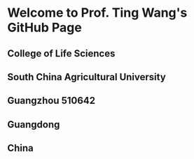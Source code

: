 
#
# Welcome to Prof. Ting Wang's GitHub Page

## College of Life Sciences
## South China Agricultural University
## Guangzhou 510642
## Guangdong
## China 


